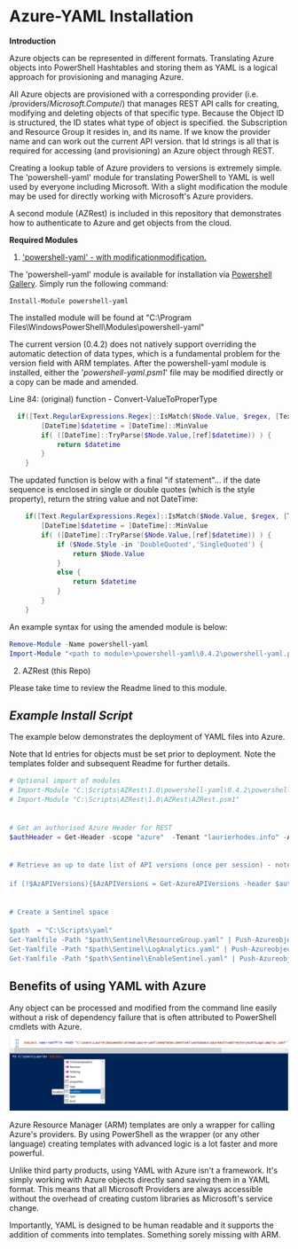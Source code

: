 # Azure-YAML Installation 
**Introduction**

Azure objects can be represented in different formats.  Translating Azure objects into PowerShell Hashtables and storing them as YAML is a logical approach for provisioning and managing Azure.

All Azure objects are provisioned with a corresponding provider (i.e. /providers/*Microsoft.Compute*/) that manages REST API calls for creating, modifying and deleting objects of that specific type.  Because the Object ID is structured, the ID states what type of object is specified. the Subscription and Resource Group it resides in, and its name.  If we know the provider name and can work out the current API version. that Id strings is all that is required for accessing (and provisioning) an Azure object through REST.

Creating a lookup table of Azure providers to versions is extremely simple.  The 'powershell-yaml' module for translating PowerShell to YAML is well used by everyone including Microsoft.  With a slight modification the module may be used for directly working with Microsoft's Azure providers.

A second module (AZRest) is included in this repository that demonstrates how to authenticate to Azure and get objects from the cloud.



**Required Modules**

1.  <u>'powershell-yaml' - with modificationmodification.</u>

The 'powershell-yaml' module is available for installation via [Powershell Gallery](http://www.powershellgallery.com/). Simply run the following command:

```
Install-Module powershell-yaml
```

The installed module will be found at "C:\Program Files\WindowsPowerShell\Modules\powershell-yaml"

The current version (0.4.2) does not natively support overriding the automatic detection of data types, which is a fundamental problem for the version field with ARM templates.  After the powershell-yaml module is installed, either the '*powershell-yaml.psm1*' file may be modified directly or a copy can be made and amended.

Line 84: (original) function - Convert-ValueToProperType

```powershell
  if([Text.RegularExpressions.Regex]::IsMatch($Node.Value, $regex, [Text.RegularExpressions.RegexOptions]::IgnorePatternWhitespace) ) {
        [DateTime]$datetime = [DateTime]::MinValue
        if( ([DateTime]::TryParse($Node.Value,[ref]$datetime)) ) {
            return $datetime
        }
    }
```

The updated function is below with a final "if statement"... if the date sequence is enclosed in single or double quotes (which is the style property), return the string value and not DateTime:

```powershell
    if([Text.RegularExpressions.Regex]::IsMatch($Node.Value, $regex, [Text.RegularExpressions.RegexOptions]::IgnorePatternWhitespace) ) {
        [DateTime]$datetime = [DateTime]::MinValue
        if( ([DateTime]::TryParse($Node.Value,[ref]$datetime)) ) {
            if ($Node.Style -in 'DoubleQuoted','SingleQuoted') {
                return $Node.Value
            }
            else {
                return $datetime
            }
        }
    }
```

An example syntax for using the amended module is below:

```powershell
Remove-Module -Name powershell-yaml
Import-Module "<path to module>\powershell-yaml\0.4.2\powershell-yaml.psm1" 
```



2. AZRest (this Repo)

[\modules\powershell]: \modules\powershell	"Found here"

Please take time to review the Readme lined to this module.



## *Example Install Script*

The example below demonstrates the deployment of YAML files into Azure.  

Note that Id entries for objects must be set prior to deployment.  Note the templates folder and subsequent Readme for further details.

```powershell
# Optional import of modules
# Import-Module "C:\Scripts\AZRest\1.0\powershell-yaml\0.4.2\powershell-yaml.psm1" 
# Import-Module "C:\Scripts\AZRest\1.0\AZRest\AZRest.psm1" 


# Get an authorised Azure Header for REST
$authHeader = Get-Header -scope "azure"  -Tenant "laurierhodes.info" -AppId "aa73b052-6cea-4f17-b54b-6a536be5c722" -secret 'XXXXXXXXXXXXXXXXXXXXXXXXX’ 


# Retrieve an up to date list of API versions (once per session) - note that any subscription may be used for generating a current API versions file.

if (!$AzAPIVersions){$AzAPIVersions = Get-AzureAPIVersions -header $authHeader -SubscriptionID "2be53ae5-6e46-47df-beb9-6f3a795387b8"}


# Create a Sentinel space

$path  = "C:\Scripts\yaml"
Get-Yamlfile -Path "$path\Sentinel\ResourceGroup.yaml" | Push-Azureobject -AuthHeader $authHeader -Apiversions $AzAPIVersions 
Get-Yamlfile -Path "$path\Sentinel\LogAnalytics.yaml" | Push-Azureobject -AuthHeader $authHeader -Apiversions $AzAPIVersions 
Get-Yamlfile -Path "$path\Sentinel\EnableSentinel.yaml" | Push-Azureobject -AuthHeader $authHeader -Apiversions $AzAPIVersions 


```



## Benefits of using YAML with Azure

Any object can be processed and modified from the command line easily without a risk of dependency failure that is often attributed to PowerShell cmdlets with Azure.

![PSObject](images/PSObject.jpg)

Azure Resource Manager (ARM) templates are only a wrapper for calling Azure's providers.  By using PowerShell as the wrapper (or any other language) creating templates with advanced logic is a lot faster and more powerful.

Unlike third party products, using YAML with Azure isn't a framework.  It's simply working with Azure objects directly sand saving them in a YAML format.  This means that all Microsoft Providers are always accessible without the overhead of creating custom libraries as Microsoft's service change.

Importantly, YAML is designed to be human readable and it supports the addition of comments into templates.  Something sorely missing with ARM. 